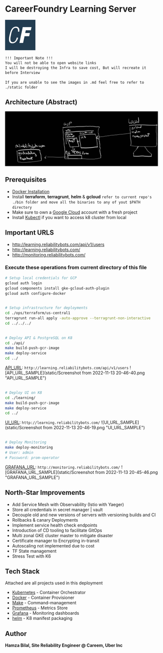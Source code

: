 # CareerFoundry Learning Server
<a href="http://learning.reliabilitybots.com/">
<img src="./static/service.png" alt="drawing" width="100"/>
</a>

```
!!! Important Note !!!
You will not be able to open website links
I will be destroying the Infra to save cost, But will recreate it before Interview

If you are unable to see the images in .md feel free to refer to ./static folder
```

## Architecture (Abstract)
![Architecture](static/Notes_221113_205619.jpg "Architecture")

## Prerequisites

- [Docker Installation](https://docs.docker.com/engine/install/)
- Install **terraform**, **terragrunt**, **helm** & **gcloud** `refer to current repo's ./bin folder and move all the binaries to any of yout $PATH directory`
- Make sure to own a [Google Cloud](https://console.cloud.google.com/) account with a fresh project
- Install [Kubectl](https://kubernetes.io/docs/tasks/tools/install-kubectl-linux/) if you want to access k8 cluster from local


## Important URLS
- http://learning.reliabilitybots.com/api/v1/users
- http://learning.reliabilitybots.com/
- http://monitoring.reliabilitybots.com/


### Execute these operations from current directory of this file

```sh
# Setup local credentials for GCP
gcloud auth login
gcloud components install gke-gcloud-auth-plugin
gcloud auth configure-docker 
```

```sh

# Setup infrastructure for deployments
cd ./ops/terraform/us-central1
terragrunt run-all apply -auto-approve --terragrunt-non-interactive
cd ../../../
```

```sh

# Deploy API & PostgreSQL on K8
cd ./api/
make build-push-gcr-image
make deploy-service
cd ../
```
[API_URL](http://learning.reliabilitybots.com/api/v1/users):  `http://learning.reliabilitybots.com/api/v1/users`
![API_URL_SAMPLE](static/Screenshot from 2022-11-13 20-46-40.png "API_URL_SAMPLE")


```sh

# Deploy UI on K8
cd ./learning/
make build-push-gcr-image
make deploy-service
cd ../
```
[UI_URL](http://learning.reliabilitybots.com/):  `http://learning.reliabilitybots.com/`
![UI_URL_SAMPLE](static/Screenshot from 2022-11-13 20-46-19.png "UI_URL_SAMPLE")


```sh

# Deploy Monitoring
make deploy-monitoring
# User: admin
# Password: prom-operator
```
[GRAFANA_URL](http://monitoring.reliabilitybots.com/):  `http://monitoring.reliabilitybots.com/`
![GRAFANA_URL_SAMPLE](static/Screenshot from 2022-11-13 20-45-46.png "GRAFANA_URL_SAMPLE")

## North-Star Improvements

- Add Service Mesh with Observability (Istio with Yaeger)
- Store all credentials in secret manager | vault
- Decouple old and new versions of servers with versioning builds and CI
- Rollbacks & canary Deployments
- Implement service health check endpoints
- Introduction of CD tooling to facilitate GitOps
- Multi zonal GKE cluster master to mitigate disaster
- Certificate manager to Encrypting in-transit
- Autoscaling not implemented due to cost
- TF State management
- Stress Test with K6


## Tech Stack

Attached are all projects used in this deployment


- [Kubernetes] - Container Orchestrator
- [Docker] - Container Provisioner
- [Make]      - Command-management
- [Prometheus] - Metrics Store
- [Grafana] - Monitoring dashboards
- [helm] - K8 manifest packaging



[Kubernetes]: <https://github.com/kubernetes/kubernetes>
[Docker]: <https://github.com/docker>
[Prometheus]: <https://github.com/prometheus/prometheus>
[Grafana]: <https://github.com/grafana/grafana>
[helm]: <https://github.com/helm/helm>
[Make]: <https://www.gnu.org/software/make/>

## Author

**Hamza Bilal, Site Reliability Engineer @ Careem, Uber Inc**